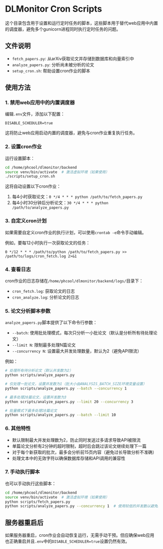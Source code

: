 # DLMonitor Cron Scripts

这个目录包含用于设置和运行定时任务的脚本，这些脚本用于替代web应用中内置的调度器，避免多个gunicorn进程同时执行定时任务的问题。

## 文件说明

- `fetch_papers.py`: 从arXiv获取论文并存储到数据库和向量索引中
- `analyze_papers.py`: 分析尚未被分析的论文
- `setup_cron.sh`: 帮助设置cron作业的脚本

## 使用方法

### 1. 禁用web应用中的内置调度器

编辑`.env`文件，添加以下配置：

```
DISABLE_SCHEDULER=true
```

这将防止web应用启动内置的调度器，避免与cron作业重复执行任务。

### 2. 设置cron作业

运行设置脚本：

```bash
cd /home/phcool/dlmonitor/backend
source venv/bin/activate  # 激活虚拟环境（如果使用）
./scripts/setup_cron.sh
```

这将自动设置以下cron作业：

1. 每4小时获取论文：`0 */4 * * * python /path/to/fetch_papers.py`
2. 每4小时30分钟后分析论文：`30 */4 * * * python /path/to/analyze_papers.py`

### 3. 自定义cron计划

如果需要自定义cron作业的执行计划，可以使用`crontab -e`命令手动编辑。

例如，要每12小时执行一次获取论文的任务：

```
0 */12 * * * /path/to/python /path/to/fetch_papers.py >> /path/to/logs/cron_fetch.log 2>&1
```

### 4. 查看日志

cron作业的日志存储在`/home/phcool/dlmonitor/backend/logs/`目录下：

- `cron_fetch.log`: 获取论文的日志
- `cron_analyze.log`: 分析论文的日志

### 5. 论文分析脚本参数

`analyze_papers.py`脚本提供了以下命令行参数：

- `--batch`: 使用批处理模式，每次只分析一小批论文（默认是分析所有待处理论文）
- `--limit N`: 限制最多处理N篇论文
- `--concurrency N`: 设置最大并发处理数量，默认为2（避免API限流）

例如：

```bash
# 处理所有待分析论文（默认并发数为2）
python scripts/analyze_papers.py

# 仅处理一批论文，设置并发数为1（批大小由ANALYSIS_BATCH_SIZE环境变量设置）
python scripts/analyze_papers.py --batch --concurrency 1

# 最多处理20篇论文，设置并发数为3
python scripts/analyze_papers.py --limit 20 --concurrency 3

# 批量模式下最多处理10篇论文
python scripts/analyze_papers.py --batch --limit 10
```

### 6. 其他特性

- 默认限制最大并发处理数为2，防止同时发送过多请求导致API被限流
- 单篇论文分析有2分钟的超时限制，超时后会跳过该论文继续处理下一篇
- 对于每个新获取的批次，最多会分析前15页内容（避免过长导致分析不准确）
- 处理文本中的无效字符以确保数据库存储和API调用的兼容性

### 7. 手动执行脚本

也可以手动执行这些脚本：

```bash
cd /home/phcool/dlmonitor/backend
source venv/bin/activate  # 激活虚拟环境（如果使用）
python scripts/fetch_papers.py
python scripts/analyze_papers.py --concurrency 1  # 使用较低的并发数以避免API限流
```

## 服务器重启后

如果服务器重启，cron作业会自动恢复运行，无需手动干预。但应确保web应用也正确重启并且`.env`中的`DISABLE_SCHEDULER=true`设置仍然有效。 
